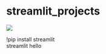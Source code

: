 # streamlit_projects

![]("https://github.com/ParasNandwani/streamlit_projects/blob/master/images/45109972%20(1).png")

!pip install streamlit     
streamlit hello
